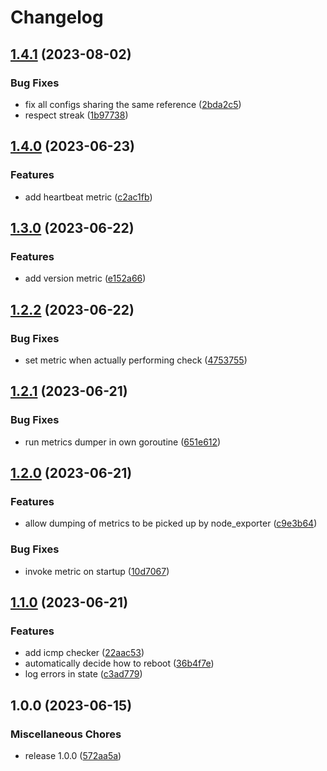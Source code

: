 # Changelog

## [1.4.1](https://github.com/soerenschneider/conditional-reboot/compare/v1.4.0...v1.4.1) (2023-08-02)


### Bug Fixes

* fix all configs sharing the same reference ([2bda2c5](https://github.com/soerenschneider/conditional-reboot/commit/2bda2c5cbcb7267cb40dbef749ff5a8b176edd06))
* respect streak ([1b97738](https://github.com/soerenschneider/conditional-reboot/commit/1b97738e9e24b53ec92a8172749bf6830222a08b))

## [1.4.0](https://github.com/soerenschneider/conditional-reboot/compare/v1.3.0...v1.4.0) (2023-06-23)


### Features

* add heartbeat metric ([c2ac1fb](https://github.com/soerenschneider/conditional-reboot/commit/c2ac1fb5bc3dd4c836ca108bfdd159bc06b445a9))

## [1.3.0](https://github.com/soerenschneider/conditional-reboot/compare/v1.2.2...v1.3.0) (2023-06-22)


### Features

* add version metric ([e152a66](https://github.com/soerenschneider/conditional-reboot/commit/e152a6656c10706ac5a00f5cf891985562fc0e6c))

## [1.2.2](https://github.com/soerenschneider/conditional-reboot/compare/v1.2.1...v1.2.2) (2023-06-22)


### Bug Fixes

* set metric when actually performing check ([4753755](https://github.com/soerenschneider/conditional-reboot/commit/47537558d0ce881982a0d58b3eae4a8d227a497b))

## [1.2.1](https://github.com/soerenschneider/conditional-reboot/compare/v1.2.0...v1.2.1) (2023-06-21)


### Bug Fixes

* run metrics dumper in own goroutine ([651e612](https://github.com/soerenschneider/conditional-reboot/commit/651e612538031ef61def7168fd96c34d6ec0b0c1))

## [1.2.0](https://github.com/soerenschneider/conditional-reboot/compare/v1.1.0...v1.2.0) (2023-06-21)


### Features

* allow dumping of metrics to be picked up by node_exporter ([c9e3b64](https://github.com/soerenschneider/conditional-reboot/commit/c9e3b64ff65d59acc68475baaea4a182507df073))


### Bug Fixes

* invoke metric on startup ([10d7067](https://github.com/soerenschneider/conditional-reboot/commit/10d7067bddfa2d1e000e4e8f04b9433f84669e8d))

## [1.1.0](https://github.com/soerenschneider/conditional-reboot/compare/v1.0.0...v1.1.0) (2023-06-21)


### Features

* add icmp checker ([22aac53](https://github.com/soerenschneider/conditional-reboot/commit/22aac5324ae03f46f54cb553cb5b4198c515f62a))
* automatically decide how to reboot ([36b4f7e](https://github.com/soerenschneider/conditional-reboot/commit/36b4f7e358f0bc388f15bc986c39abfd2a77d117))
* log errors in state ([c3ad779](https://github.com/soerenschneider/conditional-reboot/commit/c3ad7795397eece41e808ddc56efb6abb253de6f))

## 1.0.0 (2023-06-15)


### Miscellaneous Chores

* release 1.0.0 ([572aa5a](https://github.com/soerenschneider/conditional-reboot/commit/572aa5a183c5f25eedaa85ab1c267ff27e101ead))
